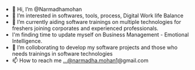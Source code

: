 - 👋 Hi, I’m @Narmadhamohan
- 👀 I’m interested in softwares, tools, process, Digital Work life Balance
- 🌱 I’m currently aiding software trainings on multiple technologies for freshers joining corporates and experienced professionals.
- I'm finding time to update myself on Business Management -  Emotional Intelligence.
- 💞️ I’m colloborating to develop my software projects and those who needs trainings in software technologies
- 📫 How to reach me ...@narmadha.mohan1@gmail.com

<!---
Narmadhamohan/Narmadhamohan is a ✨ special ✨ repository because its `README.md` (this file) appears on your GitHub profile.
You can click the Preview link to take a look at your changes.
--->
